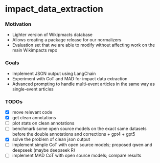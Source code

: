# impact_data_extraction

### Motivation
- Lighter version of Wikipmacts database
- Allows creating a package release for our normalizers
- Evaluation set that we are able to modify without affecting work on the main Wikimpacts repo

### Goals
- Implement JSON output using LangChain
- Experiment with CoT and MAD for impact data extraction
- Advanced prompting to handle multi-event articles in the same way as single-event articles

### TODOs
- [x] move relevant code
- [x] get clean annotations
- [ ] plot stats on clean annotations
- [ ] benchmark some open source models on the exact same datasets before the double annotations and corrections + gpt4 + gpt5
- [x] solve the problem of clean json output
- [ ] implement simple CoT with open source models; proposed qwen and deepseek (maybe deepseek R)
- [ ] implement MAD CoT with open source models; compare results